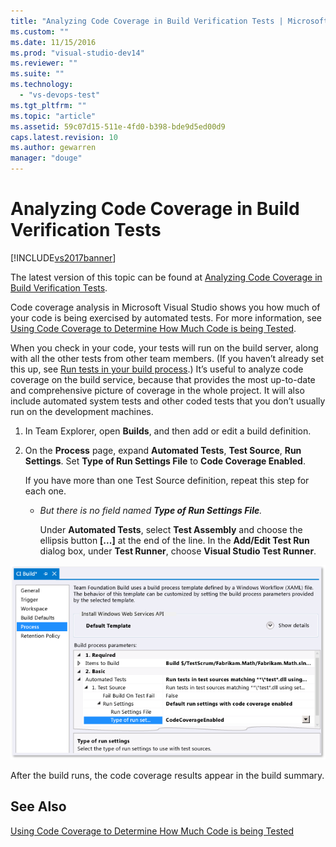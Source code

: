 ```yaml
---
title: "Analyzing Code Coverage in Build Verification Tests | Microsoft Docs"
ms.custom: ""
ms.date: 11/15/2016
ms.prod: "visual-studio-dev14"
ms.reviewer: ""
ms.suite: ""
ms.technology: 
  - "vs-devops-test"
ms.tgt_pltfrm: ""
ms.topic: "article"
ms.assetid: 59c07d15-511e-4fd0-b398-bde9d5ed00d9
caps.latest.revision: 10
ms.author: gewarren
manager: "douge"
---
```

# Analyzing Code Coverage in Build Verification Tests
[!INCLUDE[vs2017banner](../includes/vs2017banner.md)]

The latest version of this topic can be found at [Analyzing Code Coverage in Build Verification Tests](https://docs.microsoft.com/visualstudio/test/analyzing-code-coverage-in-build-verification-tests).  
  
Code coverage analysis in Microsoft Visual Studio shows you how much of your code is being exercised by automated tests. For more information, see [Using Code Coverage to Determine How Much Code is being Tested](../test/using-code-coverage-to-determine-how-much-code-is-being-tested.md).  
  
 When you check in your code, your tests will run on the build server, along with all the other tests from other team members. (If you haven’t already set this up, see [Run tests in your build process](http://msdn.microsoft.com/library/d05743a1-c5cf-447e-bed9-bed3cb595e38).) It’s useful to analyze code coverage on the build service, because that provides the most up-to-date and comprehensive picture of coverage in the whole project. It will also include automated system tests and other coded tests that you don’t usually run on the development machines.  
  
1.  In Team Explorer, open **Builds**, and then add or edit a build definition.  
  
2.  On the **Process** page, expand **Automated Tests**, **Test Source**, **Run Settings**. Set **Type of Run Settings File** to **Code Coverage Enabled**.  
  
     If you have more than one Test Source definition, repeat this step for each one.  
  
    -   *But there is no field named **Type of Run Settings File**.*  
  
         Under **Automated Tests**, select **Test Assembly** and choose the ellipsis button **[...]** at the end of the line. In the **Add/Edit Test Run** dialog box, under **Test Runner**, choose **Visual Studio Test Runner**.  
  
 ![Setting the build definition for code coverage](../test/media/codecoverage-plaincc.png "CodeCoverage-plainCC")  
  
 After the build runs, the code coverage results appear in the build summary.  
  
## See Also  
 [Using Code Coverage to Determine How Much Code is being Tested](../test/using-code-coverage-to-determine-how-much-code-is-being-tested.md)



